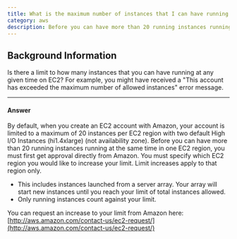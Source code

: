 ```yaml
---
title: What is the maximum number of instances that I can have running at one time on EC2?
category: aws
description: Before you can have more than 20 running instances running at the same time in one EC2 region, you must first get approval directly from Amazon.
---
```


## Background Information

Is there a limit to how many instances that you can have running at any given time on EC2? For example, you might have received a "This account has exceeded the maximum number of allowed instances" error message.

* * *

#### Answer

By default, when you create an EC2 account with Amazon, your account is limited to a maximum of 20 instances per EC2 region with two default High I/O Instances (hi1.4xlarge) (not availability zone). Before you can have more than 20 running instances running at the same time in one EC2 region, you must first get approval directly from Amazon. You must specify which EC2 region you would like to increase your limit. Limit increases apply to that region only.

* This includes instances launched from a server array. Your array will start new instances until you reach your limit of total instances allowed.
* Only running instances count against your limit.

You can request an increase to your limit from Amazon here: [http://aws.amazon.com/contact-us/ec2-request/](http://aws.amazon.com/contact-us/ec2-request/)

